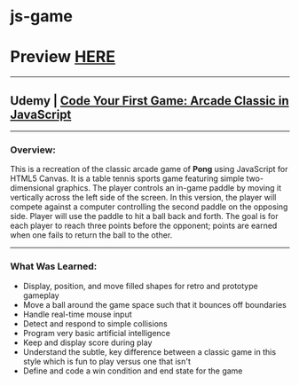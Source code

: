 # js-game

# Preview [HERE](https://agarcian031.github.io/js-game/)
---
## Udemy | [Code Your First Game: Arcade Classic in JavaScript ](https://www.udemy.com/code-your-first-game/learn/v4/content)
---
### Overview: 

This is a recreation of the classic arcade game of **Pong** using JavaScript for HTML5 Canvas. It is a table tennis sports game featuring simple two-dimensional graphics. The player controls an in-game paddle by moving it vertically across the left side of the screen. In this version, the player will compete against a computer controlling the second paddle on the opposing side. Player will use the paddle to hit a ball back and forth. The goal is for each player to reach three points before the opponent; points are earned when one fails to return the ball to the other.

---
### What Was Learned: 

* Display, position, and move filled shapes for retro and prototype gameplay
* Move a ball around the game space such that it bounces off boundaries
* Handle real-time mouse input
* Detect and respond to simple collisions
* Program very basic artificial intelligence
* Keep and display score during play
* Understand the subtle, key difference between a classic game in this style which is fun to play versus one that isn't
* Define and code a win condition and end state for the game
